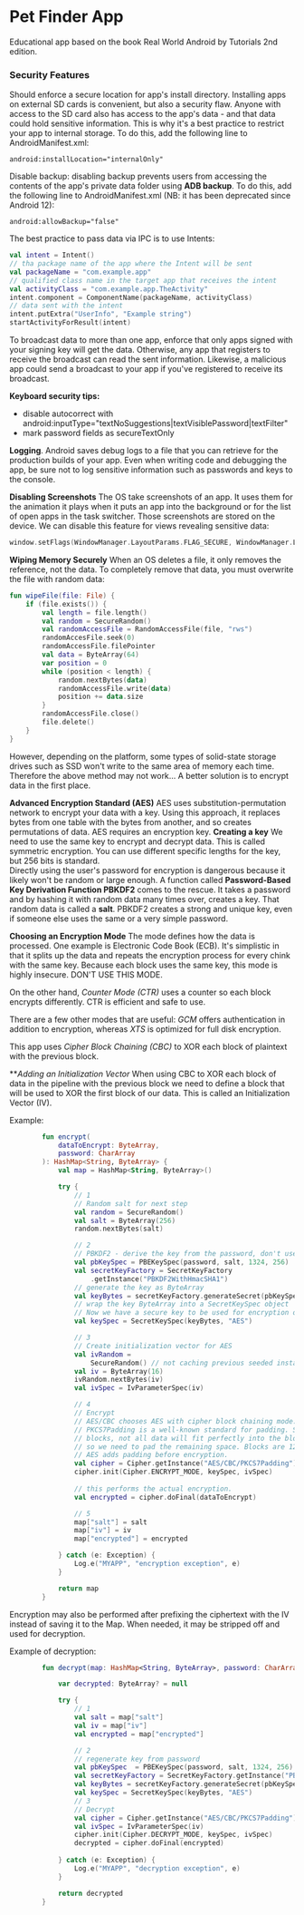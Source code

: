 # Pet Finder App

Educational app based on the book Real World Android by Tutorials 2nd edition.

### Security Features

Should enforce a secure location for app's install directory. Installing apps on external SD cards
is convenient, but also a security flaw. Anyone with access to the SD card also has access to the
app's data - and that data could hold sensitive information. This is why it's a best practice to
restrict your app to internal storage. To do this, add the following line to AndroidManifest.xml:

```text
android:installLocation="internalOnly"
```

Disable backup: disabling backup prevents users from accessing the contents of the app's private
data folder using **ADB backup**. To do this, add the following line to AndroidManifest.xml (NB:
it has been deprecated since Android 12):

```text
android:allowBackup="false"
```

The best practice to pass data via IPC is to use Intents:

```kotlin
val intent = Intent()
// tha package name of the app where the Intent will be sent
val packageName = "com.example.app"
// qualified class name in the target app that receives the intent
val activityClass = "com.example.app.TheActivity"
intent.component = ComponentName(packageName, activityClass)
// data sent with the intent
intent.putExtra("UserInfo", "Example string")
startActivityForResult(intent)
```

To broadcast data to more than one app, enforce that only apps signed with your signing key will get
the data. Otherwise, any app that registers to receive the broadcast can read the sent information.
Likewise, a malicious app could send a broadcast to your app if you've registered to receive its
broadcast.

**Keyboard security tips:**

- disable autocorrect with android:inputType="textNoSuggestions|textVisiblePassword|textFilter"
- mark password fields as secureTextOnly

**Logging**. Android saves debug logs to a file that you can retrieve for the production builds of
your app. Even when writing code and debugging the app, be sure not to log sensitive information
such as passwords and keys to the console.

**Disabling Screenshots**
The OS take screenshots of an app. It uses them for the animation it plays when it puts an app into
the background or for the list of open apps in the task switcher. Those screenshots are stored on
the device. We can disable this feature for views revealing sensitive data:

```kotlin
window.setFlags(WindowManager.LayoutParams.FLAG_SECURE, WindowManager.LayoutParams.FLAG_SECURE)
```

**Wiping Memory Securely**
When an OS deletes a file, it only removes the reference, not the data. To completely remove that
data, you must overwrite the file with random data:

```kotlin
fun wipeFile(file: File) {
    if (file.exists()) {
        val length = file.length()
        val random = SecureRandom()
        val randomAccessFile = RandomAccessFile(file, "rws")
        randomAccesFile.seek(0)
        randomAccessFile.filePointer
        val data = ByteArray(64)
        var position = 0
        while (position < length) {
            random.nextBytes(data)
            randomAccessFile.write(data)
            position += data.size
        }
        randomAccessFile.close()
        file.delete()
    }
}
```
However, depending on the platform, some types of solid-state storage drives such as SSD won't 
write to the same area of memory each time. Therefore the above method may not work... A better solution
is to encrypt data in the first place. 

**Advanced Encryption Standard (AES)**
AES uses substitution-permutation network to encrypt your data with a key. Using this approach, it
replaces bytes from one table with the bytes from another, and so creates permutations of data.
AES requires an encryption key. 
**Creating a key**
We need to use the same key to encrypt and decrypt data. This is called symmetric encryption. You can
use different specific lengths for the key, but 256 bits is standard.  
Directly using the user's password for encryption is dangerous because it likely won't be random
or large enough. A function called **Password-Based Key Derivation Function PBKDF2** comes to
the rescue. It takes a password and by hashing it with random data many times over, creates a key.
That random data is called a **salt**. PBKDF2 creates a strong and unique key, even if someone else
uses the same or a very simple password.

**Choosing an Encryption Mode**
The mode defines how the data is processed. One example is Electronic Code Book (ECB). It's simplistic
in that it splits up the data and repeats the encryption process for every chink with the same key.
Because each block uses the same key, this mode is highly insecure. DON'T USE THIS MODE.

On the other hand, *Counter Mode (CTR)* uses a counter so each block encrypts differently. CTR is
efficient and safe to use. 

There are a few other modes that are useful: *GCM* offers authentication in addition to encryption,
whereas *XTS* is optimized for full disk encryption. 

This app uses *Cipher Block Chaining (CBC)* to XOR each block of plaintext with the previous block.

***Adding an Initialization Vector*
When using CBC to XOR each block of data in the pipeline with the previous block we need to define
a block that will be used to XOR the first block of our data. This is called an Initialization Vector
(IV). 

Example:
```kotlin
        fun encrypt(
            dataToEncrypt: ByteArray,
            password: CharArray
        ): HashMap<String, ByteArray> {
            val map = HashMap<String, ByteArray>()

            try {
                // 1
                // Random salt for next step
                val random = SecureRandom()
                val salt = ByteArray(256)
                random.nextBytes(salt)

                // 2
                // PBKDF2 - derive the key from the password, don't use password directly
                val pbKeySpec = PBEKeySpec(password, salt, 1324, 256)
                val secretKeyFactory = SecretKeyFactory
                    .getInstance("PBKDF2WithHmacSHA1")
                // generate the key as ByteArray
                val keyBytes = secretKeyFactory.generateSecret(pbKeySpec).encoded
                // wrap the key ByteArray into a SecretKeySpec object
                // Now we have a secure key to be used for encryption of data
                val keySpec = SecretKeySpec(keyBytes, "AES")

                // 3
                // Create initialization vector for AES
                val ivRandom =
                    SecureRandom() // not caching previous seeded instance of SecureRandom
                val iv = ByteArray(16)
                ivRandom.nextBytes(iv)
                val ivSpec = IvParameterSpec(iv)

                // 4
                // Encrypt
                // AES/CBC chooses AES with cipher block chaining mode. 
                // PKCS7Padding is a well-known standard for padding. Since we are working with
                // blocks, not all data will fit perfectly into the block size,
                // so we need to pad the remaining space. Blocks are 128 bits long and 
                // AES adds padding before encryption. 
                val cipher = Cipher.getInstance("AES/CBC/PKCS7Padding")
                cipher.init(Cipher.ENCRYPT_MODE, keySpec, ivSpec)
                
                // this performs the actual encryption.
                val encrypted = cipher.doFinal(dataToEncrypt)

                // 5
                map["salt"] = salt
                map["iv"] = iv
                map["encrypted"] = encrypted

            } catch (e: Exception) {
                Log.e("MYAPP", "encryption exception", e)
            }

            return map
        }
```
Encryption may also be performed after prefixing the ciphertext with the IV instead of saving
it to the Map. When needed, it may be stripped off and used for decryption. 

Example of decryption:
```kotlin
        fun decrypt(map: HashMap<String, ByteArray>, password: CharArray): ByteArray? {

            var decrypted: ByteArray? = null

            try {
                // 1
                val salt = map["salt"]
                val iv = map["iv"]
                val encrypted = map["encrypted"]

                // 2
                // regenerate key from password
                val pbKeySpec  = PBEKeySpec(password, salt, 1324, 256)
                val secretKeyFactory = SecretKeyFactory.getInstance("PBKDF2WithHmacSHA1")
                val keyBytes = secretKeyFactory.generateSecret(pbKeySpec).encoded
                val keySpec = SecretKeySpec(keyBytes, "AES")
                // 3
                // Decrypt
                val cipher = Cipher.getInstance("AES/CBC/PKCS7Padding")
                val ivSpec = IvParameterSpec(iv)
                cipher.init(Cipher.DECRYPT_MODE, keySpec, ivSpec)
                decrypted = cipher.doFinal(encrypted)
                
            } catch (e: Exception) {
                Log.e("MYAPP", "decryption exception", e)
            }

            return decrypted
        }
```
